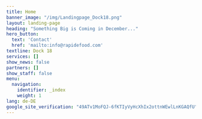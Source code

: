 ```yaml
---
title: Home
banner_image: "/img/Landingpage_Dock18.png"
layout: landing-page
heading: "Something Big is Coming in December..."
hero_button:
  text: 'Contact'
  href: 'mailto:info@rapidefood.com'
textline: Dock 18
services: []
show_news: false
partners: []
show_staff: false
menu:
  navigation:
    identifier: _index
    weight: 1
lang: de-DE
google_site_verification: "49ATv1MoFQJ-6fKTIyVyHcXhIx2ottnWEwlLnKGAQfU"
---
```

